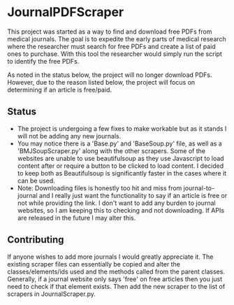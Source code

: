 # JournalPDFScraper

This project was started as a way to find and download free PDFs from medical journals. The goal is to expedite the early parts of medical research where the researcher must search for free PDFs and create a list of paid ones to purchase. With this tool the researcher would simply run the script to identify the free PDFs.

As noted in the status below, the project will no longer download PDFs. However, due to the reason listed below, the project will focus on determining if an article is free/paid.

## Status
* The project is undergoing a few fixes to make workable but as it stands I will not be adding any new journals.
* You may notice there is a 'Base.py' and 'BaseSoup.py' file, as well as a 'BMJSoupScraper.py' along with the other scrapers. Some of the websites are unable to use beautifulsoup as they use Javascript to load content after or require a button to be clicked to load content. I decided to keep both as Beautifulsoup is significantly faster in the cases where it can be used.
* Note: Downloading files is honestly too hit and miss from journal-to-journal and I really just want the functionality to say if an article is free or not while providing the link. I don't want to add any burden to journal websites, so I am keeping this to checking and not downloading. If APIs are released in the future I may alter this.


## Contributing
If anyone wishes to add more journals I would greatly appreciate it. The existing scraper files can essentially be copied and alter the classes/elements/ids used and the methods called from the parent classes. Generally, if a journal website only says 'free' on free articles then you just need to check if that element exists. Then add the new scraper to the list of scrapers in JournalScraper.py.
